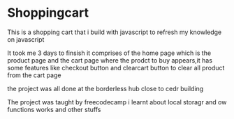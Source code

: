 # Shoppingcart
<p>
This is a shopping cart that i build with javascript to refresh my knowledge on javascript</p>
<p>It took me 3 days to finsish it comprises of the home page which is the product page and the cart page where the prodct to buy appears,it has some features like checkout button and  clearcart button to clear all product from the cart page </p>
<p> the project was all done at the borderless hub close to cedr building </p>
<p>The project was taught by freecodecamp i learnt about local storagr and ow functions works and other stuffs</p>